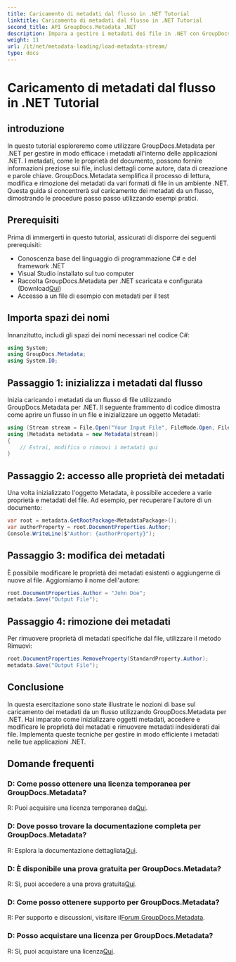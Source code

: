 ```yaml
---
title: Caricamento di metadati dal flusso in .NET Tutorial
linktitle: Caricamento di metadati dal flusso in .NET Tutorial
second_title: API GroupDocs.Metadata .NET
description: Impara a gestire i metadati dei file in .NET con GroupDocs.Metadata. Guida passo passo per caricare, modificare e rimuovere i metadati dagli stream.
weight: 11
url: /it/net/metadata-loading/load-metadata-stream/
type: docs
---
```

# Caricamento di metadati dal flusso in .NET Tutorial

## introduzione
In questo tutorial esploreremo come utilizzare GroupDocs.Metadata per .NET per gestire in modo efficace i metadati all'interno delle applicazioni .NET. I metadati, come le proprietà del documento, possono fornire informazioni preziose sui file, inclusi dettagli come autore, data di creazione e parole chiave. GroupDocs.Metadata semplifica il processo di lettura, modifica e rimozione dei metadati da vari formati di file in un ambiente .NET. Questa guida si concentrerà sul caricamento dei metadati da un flusso, dimostrando le procedure passo passo utilizzando esempi pratici.
## Prerequisiti
Prima di immergerti in questo tutorial, assicurati di disporre dei seguenti prerequisiti:
- Conoscenza base del linguaggio di programmazione C# e del framework .NET
- Visual Studio installato sul tuo computer
-  Raccolta GroupDocs.Metadata per .NET scaricata e configurata (Download[Qui](https://releases.groupdocs.com/metadata/net/))
- Accesso a un file di esempio con metadati per il test

## Importa spazi dei nomi
Innanzitutto, includi gli spazi dei nomi necessari nel codice C#:
```csharp
using System;
using GroupDocs.Metadata;
using System.IO;
```
## Passaggio 1: inizializza i metadati dal flusso
Inizia caricando i metadati da un flusso di file utilizzando GroupDocs.Metadata per .NET. Il seguente frammento di codice dimostra come aprire un flusso in un file e inizializzare un oggetto Metadati:

```csharp
using (Stream stream = File.Open("Your Input File", FileMode.Open, FileAccess.ReadWrite))
using (Metadata metadata = new Metadata(stream))
{
    // Estrai, modifica o rimuovi i metadati qui
}
```
## Passaggio 2: accesso alle proprietà dei metadati
Una volta inizializzato l'oggetto Metadata, è possibile accedere a varie proprietà e metadati del file. Ad esempio, per recuperare l'autore di un documento:

```csharp
var root = metadata.GetRootPackage<MetadataPackage>();
var authorProperty = root.DocumentProperties.Author;
Console.WriteLine($"Author: {authorProperty}");
```
## Passaggio 3: modifica dei metadati
È possibile modificare le proprietà dei metadati esistenti o aggiungerne di nuove al file. Aggiorniamo il nome dell'autore:

```csharp
root.DocumentProperties.Author = "John Doe";
metadata.Save("Output File");
```
## Passaggio 4: rimozione dei metadati
Per rimuovere proprietà di metadati specifiche dal file, utilizzare il metodo Rimuovi:

```csharp
root.DocumentProperties.RemoveProperty(StandardProperty.Author);
metadata.Save("Output File");
```

## Conclusione
In questa esercitazione sono state illustrate le nozioni di base sul caricamento dei metadati da un flusso utilizzando GroupDocs.Metadata per .NET. Hai imparato come inizializzare oggetti metadati, accedere e modificare le proprietà dei metadati e rimuovere metadati indesiderati dai file. Implementa queste tecniche per gestire in modo efficiente i metadati nelle tue applicazioni .NET.

## Domande frequenti
### D: Come posso ottenere una licenza temporanea per GroupDocs.Metadata?
 R: Puoi acquisire una licenza temporanea da[Qui](https://purchase.groupdocs.com/temporary-license/).
### D: Dove posso trovare la documentazione completa per GroupDocs.Metadata?
 R: Esplora la documentazione dettagliata[Qui](https://tutorials.groupdocs.com/metadata/net/).
### D: È disponibile una prova gratuita per GroupDocs.Metadata?
 R: Sì, puoi accedere a una prova gratuita[Qui](https://releases.groupdocs.com/).
### D: Come posso ottenere supporto per GroupDocs.Metadata?
 R: Per supporto e discussioni, visitare il[Forum GroupDocs.Metadata](https://forum.groupdocs.com/c/metadata/14).
### D: Posso acquistare una licenza per GroupDocs.Metadata?
 R: Sì, puoi acquistare una licenza[Qui](https://purchase.groupdocs.com/buy).